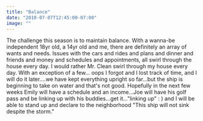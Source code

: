```yaml
---
title: "Balance"
date: "2010-07-07T12:45:00-07:00"
image: ""
---
```


The challenge this season is to maintain balance. With a wanna-be independent 18yr old, a 14yr old and me, there are definitely an array of wants and needs. Issues with the cars and rides and plans and dinner and friends and money and schedules and appointments, all swirl through the house every day. I would rather Mr. Clean swirl through my house every day.
With an exception of a few... oops I forgot and I lost track of time, and I will do it later....we have kept everything upright so far...but the ship is beginning to take on water and that's not good. Hopefully in the next few weeks Emily will have a schedule and an income...Joe will have his golf pass and be linking up with his buddies...get it..."linking up" : ) and I will be able to stand up and declare to the neighborhood "This ship will not sink despite the storm."